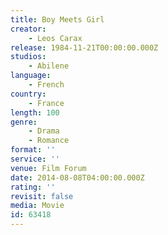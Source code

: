 ```yaml
---
title: Boy Meets Girl
creator:
    - Leos Carax
release: 1984-11-21T00:00:00.000Z
studios:
    - Abilene
language:
    - French
country:
    - France
length: 100
genre:
    - Drama
    - Romance
format: ''
service: ''
venue: Film Forum
date: 2014-08-08T04:00:00.000Z
rating: ''
revisit: false
media: Movie
id: 63418
---
```



